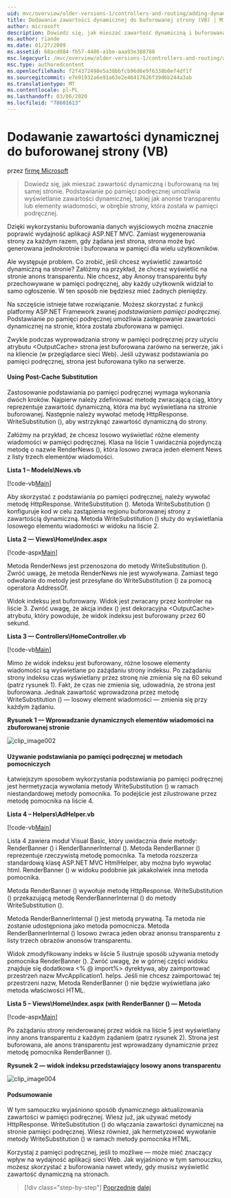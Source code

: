 ```yaml
---
uid: mvc/overview/older-versions-1/controllers-and-routing/adding-dynamic-content-to-a-cached-page-vb
title: Dodawanie zawartości dynamicznej do buforowanej strony (VB) | Microsoft Docs
author: microsoft
description: Dowiedz się, jak mieszać zawartość dynamiczną i buforowaną na tej samej stronie. Podstawianie po pamięci podręcznej umożliwia wyświetlanie zawartości dynamicznej, na przykład ogłoszeń transparentów o...
ms.author: riande
ms.date: 01/27/2009
ms.assetid: 68acd884-fb57-4486-a1be-aaa93e380780
msc.legacyurl: /mvc/overview/older-versions-1/controllers-and-routing/adding-dynamic-content-to-a-cached-page-vb
msc.type: authoredcontent
ms.openlocfilehash: f2f4372498e5a38bbfcb96d6e9f6338b0ef4df1f
ms.sourcegitcommit: e7e91932a6e91a63e2e46417626f39d6b244a3ab
ms.translationtype: MT
ms.contentlocale: pl-PL
ms.lasthandoff: 03/06/2020
ms.locfileid: "78601613"
---
```

# <a name="adding-dynamic-content-to-a-cached-page-vb"></a>Dodawanie zawartości dynamicznej do buforowanej strony (VB)

przez [firmę Microsoft](https://github.com/microsoft)

> Dowiedz się, jak mieszać zawartość dynamiczną i buforowaną na tej samej stronie. Podstawianie po pamięci podręcznej umożliwia wyświetlanie zawartości dynamicznej, takiej jak anonse transparentu lub elementy wiadomości, w obrębie strony, która została w pamięci podręcznej.

Dzięki wykorzystaniu buforowania danych wyjściowych można znacznie poprawić wydajność aplikacji ASP.NET MVC. Zamiast wygenerowania strony za każdym razem, gdy żądana jest strona, strona może być generowana jednokrotnie i buforowana w pamięci dla wielu użytkowników.

Ale występuje problem. Co zrobić, jeśli chcesz wyświetlić zawartość dynamiczną na stronie? Załóżmy na przykład, że chcesz wyświetlić na stronie anons transparentu. Nie chcesz, aby Anonsy transparentu były przechowywane w pamięci podręcznej, aby każdy użytkownik widział to samo ogłoszenie. W ten sposób nie będziesz mieć żadnych pieniędzy.

Na szczęście istnieje łatwe rozwiązanie. Możesz skorzystać z funkcji platformy ASP.NET Framework zwanej *podstawianiem pamięci podręcznej*. Podstawianie po pamięci podręcznej umożliwia zastępowanie zawartości dynamicznej na stronie, która została zbuforowana w pamięci.

Zwykle podczas wyprowadzania strony w pamięci podręcznej przy użyciu atrybutu &lt;OutputCache&gt; strona jest buforowana zarówno na serwerze, jak i na kliencie (w przeglądarce sieci Web). Jeśli używasz podstawiania po pamięci podręcznej, strona jest buforowana tylko na serwerze.

#### <a name="using-post-cache-substitution"></a>Using Post-Cache Substitution

Zastosowanie podstawiania po pamięci podręcznej wymaga wykonania dwóch kroków. Najpierw należy zdefiniować metodę zwracającą ciąg, który reprezentuje zawartość dynamiczną, która ma być wyświetlana na stronie buforowanej. Następnie należy wywołać metodę HttpResponse. WriteSubstitution (), aby wstrzyknąć zawartość dynamiczną do strony.

Załóżmy na przykład, że chcesz losowo wyświetlać różne elementy wiadomości w pamięci podręcznej. Klasa na liście 1 uwidacznia pojedynczą metodę o nazwie RenderNews (), która losowo zwraca jeden element News z listy trzech elementów wiadomości.

**Lista 1 – Models\News.vb**

[!code-vb[Main](adding-dynamic-content-to-a-cached-page-vb/samples/sample1.vb)]

Aby skorzystać z podstawiania po pamięci podręcznej, należy wywołać metodę HttpResponse. WriteSubstitution (). Metoda WriteSubstitution () konfiguruje kod w celu zastąpienia regionu buforowanej strony z zawartością dynamiczną. Metoda WriteSubstitution () służy do wyświetlania losowego elementu wiadomości w widoku na liście 2.

**Lista 2 — Views\Home\Index.aspx**

[!code-aspx[Main](adding-dynamic-content-to-a-cached-page-vb/samples/sample2.aspx)]

Metoda RenderNews jest przenoszona do metody WriteSubstitution (). Zwróć uwagę, że metoda RenderNews nie jest wywoływana. Zamiast tego odwołanie do metody jest przesyłane do WriteSubstitution () za pomocą operatora AddressOf.

Widok indeksu jest buforowany. Widok jest zwracany przez kontroler na liście 3. Zwróć uwagę, że akcja index () jest dekoracyjna &lt;OutputCache&gt; atrybutu, który powoduje, że widok indeksu jest buforowany przez 60 sekund.

**Lista 3 — Controllers\HomeController.vb**

[!code-vb[Main](adding-dynamic-content-to-a-cached-page-vb/samples/sample3.vb)]

Mimo że widok indeksu jest buforowany, różne losowe elementy wiadomości są wyświetlane po zażądaniu strony indeksu. Po zażądaniu strony indeksu czas wyświetlany przez stronę nie zmienia się na 60 sekund (patrz rysunek 1). Fakt, że czas nie zmienia się, udowadnia, że strona jest buforowana. Jednak zawartość wprowadzona przez metodę WriteSubstitution () — losowy element wiadomości — zmienia się przy każdym żądaniu.

**Rysunek 1 — Wprowadzanie dynamicznych elementów wiadomości na zbuforowanej stronie**

![clip_image002](adding-dynamic-content-to-a-cached-page-vb/_static/image1.jpg)

#### <a name="using-post-cache-substitution-in-helper-methods"></a>Używanie podstawiania po pamięci podręcznej w metodach pomocniczych

Łatwiejszym sposobem wykorzystania podstawiania po pamięci podręcznej jest hermetyzacja wywołania metody WriteSubstitution () w ramach niestandardowej metody pomocnika. To podejście jest zilustrowane przez metodę pomocnika na liście 4.

**Lista 4 – Helpers\AdHelper.vb**

[!code-vb[Main](adding-dynamic-content-to-a-cached-page-vb/samples/sample4.vb)]

Lista 4 zawiera moduł Visual Basic, który uwidacznia dwie metody: RenderBanner () i RenderBannerInternal (). Metoda RenderBanner () reprezentuje rzeczywistą metodę pomocnika. Ta metoda rozszerza standardową klasę ASP.NET MVC HtmlHelper, aby można było wywołać html. RenderBanner () w widoku podobnie jak jakakolwiek inna metoda pomocnika.

Metoda RenderBanner () wywołuje metodę HttpResponse. WriteSubstitution () przekazującą metodę RenderBannerInternal () do metody WriteSubstitution ().

Metoda RenderBannerInternal () jest metodą prywatną. Ta metoda nie zostanie udostępniona jako metoda pomocnicza. Metoda RenderBannerInternal () losowo zwraca jeden obraz anonsu transparentu z listy trzech obrazów anonsów transparentu.

Widok zmodyfikowany indeks w liście 5 ilustruje sposób używania metody pomocnika RenderBanner (). Zwróć uwagę, że w górnej części widoku znajduje się dodatkowa &lt;% @ import%&gt; dyrektywa, aby zaimportować przestrzeń nazw MvcApplication1. helps. Jeśli nie chcesz zaimportować tej przestrzeni nazw, Metoda RenderBanner () nie będzie wyświetlana jako metoda właściwości HTML.

**Lista 5 – Views\Home\Index.aspx (with RenderBanner () — Metoda**

[!code-aspx[Main](adding-dynamic-content-to-a-cached-page-vb/samples/sample5.aspx)]

Po zażądaniu strony renderowanej przez widok na liście 5 jest wyświetlany inny anons transparentu z każdym żądaniem (patrz rysunek 2). Strona jest buforowana, ale anons transparentu jest wprowadzany dynamicznie przez metodę pomocnika RenderBanner ().

**Rysunek 2 — widok indeksu przedstawiający losowy anons transparentu**

![clip_image004](adding-dynamic-content-to-a-cached-page-vb/_static/image2.jpg)

#### <a name="summary"></a>Podsumowanie

W tym samouczku wyjaśniono sposób dynamicznego aktualizowania zawartości w pamięci podręcznej. Wiesz już, jak używać metody HttpResponse. WriteSubstitution () do włączania zawartości dynamicznej na stronie pamięci podręcznej. Wiesz również, jak hermetyzować wywołanie metody WriteSubstitution () w ramach metody pomocnika HTML.

Korzystaj z pamięci podręcznej, jeśli to możliwe — może mieć znaczący wpływ na wydajność aplikacji sieci Web. Jak wyjaśniono w tym samouczku, możesz skorzystać z buforowania nawet wtedy, gdy musisz wyświetlić zawartość dynamiczną na stronach.

> [!div class="step-by-step"]
> [Poprzednie](improving-performance-with-output-caching-vb.md)
> [dalej](creating-a-controller-vb.md)
